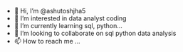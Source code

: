 - 👋 Hi, I’m @ashutoshjha5
- 👀 I’m interested in data analyst coding
- 🌱 I’m currently learning sql, python...
- 💞️ I’m looking to collaborate on sql python data analysis
- 📫 How to reach me ...

<!---
ashutoshjha5/ashutoshjha5 is a ✨ special ✨ repository because its `README.md` (this file) appears on your GitHub profile.
You can click the Preview link to take a look at your changes.
--->
